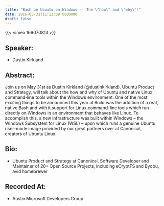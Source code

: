 ```yaml
---
title: "Bash on Ubuntu on Windows -- The \"how\" and \"why\"!"
date: 2016-05-31T11:11:39.0000000
draft: false
---
```


{{< vimeo 169070813 >}}

## Speaker:

 - Dustin Kirkland

## Abstract:

<p>Join us on May 31st as Dustin Kirkland (@dustinkirkland), Ubuntu Product and Strategy, will talk about the how and why of Ubuntu and native Linux command-line tools within the Windows environment. One of the most exciting things to be announced this year at Build was the addition of a real, native Bash and with it support for Linux command-line tools which run directly on Windows in an environment that behaves like Linux. To accomplish this, a new infrastructure was built within Windows – the Windows Subsystem for Linux (WSL) – upon which runs a genuine Ubuntu user-mode image provided by our great partners over at Canonical, creators of Ubuntu Linux.</p>

## Bio:

 - <p>Ubuntu Product and Strategy at Canonical, Software Developer and Maintainer of 20+ Open Source Projects, including eCryptFS and Byobu, avid homebrewer</p>

## Recorded At:

 - Austin Microsoft Developers Group

